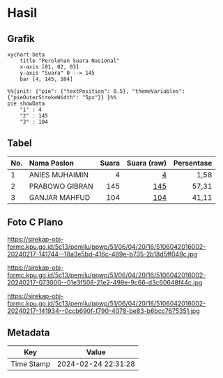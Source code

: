 # Hasil

## Grafik

```mermaid
xychart-beta
    title "Perolehan Suara Nasional"
    x-axis [01, 02, 03]
    y-axis "Suara" 0 --> 145
    bar [4, 145, 104]
```

```mermaid
%%{init: {"pie": {"textPosition": 0.5}, "themeVariables": {"pieOuterStrokeWidth": "5px"}} }%%
pie showData
    "1" : 4
    "2" : 145
    "3" : 104
```

## Tabel

| No. | Nama Paslon    | Suara | Suara (raw) | Persentase |
|:--- |:-------------- | -----:| -----------:| ----------:|
| 1   | ANIES MUHAIMIN | 4     | [4][p-1]    | 1,58       |
| 2   | PRABOWO GIBRAN | 145   | [145][p-2]  | 57,31      |
| 3   | GANJAR MAHFUD  | 104   | [104][p-3]  | 41,11      |


[p-1]: https://github.com/gigit-pemilu/pemilu-2024/blob/main/pilpres/hitung-suara/sub/51-bali/sub/06-bangli/sub/04-kintamani/sub/2016-bayung-gede/sub/002-tps/sub/paslon-1.txt
[p-2]: https://github.com/gigit-pemilu/pemilu-2024/blob/main/pilpres/hitung-suara/sub/51-bali/sub/06-bangli/sub/04-kintamani/sub/2016-bayung-gede/sub/002-tps/sub/paslon-2.txt
[p-3]: https://github.com/gigit-pemilu/pemilu-2024/blob/main/pilpres/hitung-suara/sub/51-bali/sub/06-bangli/sub/04-kintamani/sub/2016-bayung-gede/sub/002-tps/sub/paslon-3.txt

## Foto C Plano

https://sirekap-obj-formc.kpu.go.id/5c13/pemilu/ppwp/51/06/04/20/16/5106042016002-20240217-141744--18a3e5bd-416c-489e-b735-2b18d5ff049c.jpg

https://sirekap-obj-formc.kpu.go.id/5c13/pemilu/ppwp/51/06/04/20/16/5106042016002-20240217-073000--01e3f508-21e2-499e-9c66-d3c60648f44c.jpg

https://sirekap-obj-formc.kpu.go.id/5c13/pemilu/ppwp/51/06/04/20/16/5106042016002-20240217-141934--0ccb690f-f790-4078-be83-b6bcc7675351.jpg


## Metadata

| Key        | Value               |
| ---------- | ------------------- |
| Time Stamp | 2024-02-24 22:31:28 |



